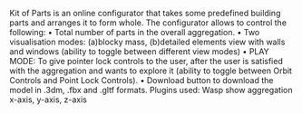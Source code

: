 Kit of Parts is an online configurator that takes some predefined building parts and arranges it to form whole. The configurator allows to control the following:
•	Total number of parts in the overall aggregation.
•	Two visualisation modes: (a)blocky mass, (b)detailed elements view with walls and windows (ability to toggle between different view modes)
•	PLAY MODE: To give pointer lock controls to the user, after the user is satisfied with the aggregation and wants to explore it (ability to toggle between Orbit Controls and Point Lock Controls).
•	Download button to download the model in .3dm, .fbx and .gltf formats.
Plugins used: Wasp
show aggregation x-axis, y-axis, z-axis
